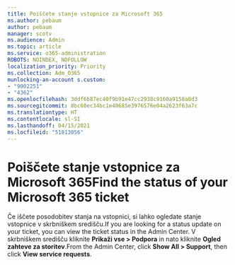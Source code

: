 ```yaml
---
title: Poiščete stanje vstopnice za Microsoft 365
ms.author: pebaum
author: pebaum
manager: scotv
ms.audience: Admin
ms.topic: article
ms.service: o365-administration
ROBOTS: NOINDEX, NOFOLLOW
localization_priority: Priority
ms.collection: Adm_O365
munlocking-an-account s.custom:
- "9002251"
- "4362"
ms.openlocfilehash: 3ddf6b87ec40f9b91e47cc2938c9160a9158a8d3
ms.sourcegitcommit: 8bc60ec34bc1e40685e3976576e04a2623f63a7c
ms.translationtype: HT
ms.contentlocale: sl-SI
ms.lasthandoff: 04/15/2021
ms.locfileid: "51813056"
---
```

# <a name="find-the-status-of-your-microsoft-365-ticket"></a><span data-ttu-id="e0a48-102">Poiščete stanje vstopnice za Microsoft 365</span><span class="sxs-lookup"><span data-stu-id="e0a48-102">Find the status of your Microsoft 365 ticket</span></span>

<span data-ttu-id="e0a48-103">Če iščete posodobitev stanja na vstopnici, si lahko ogledate stanje vstopnice v skrbniškem središču.</span><span class="sxs-lookup"><span data-stu-id="e0a48-103">If you are looking for a status update on your ticket, you can view the ticket status in the Admin Center.</span></span> <span data-ttu-id="e0a48-104">V skrbniškem središču kliknite **Prikaži vse > Podpora** in nato kliknite **Ogled zahteve za storitev**.</span><span class="sxs-lookup"><span data-stu-id="e0a48-104">From the Admin Center, click **Show All > Support**, then click **View service requests**.</span></span>
